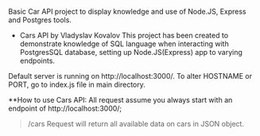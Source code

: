 Basic Car API project to display knowledge and use of Node.JS, Express and Postgres tools.

* Cars API by Vladyslav Kovalov
This project has been created to demonstrate knowledge of SQL language when interacting with PostgresSQL database, setting up Node.JS(Express) app to varying endpoints.

Default server is running on http://localhost:3000/. To alter HOSTNAME or PORT, go to index.js file in main directory.

**How to use Cars API:
All request assume you always start with an endpoint of http://localhost:3000/;

>/cars
Request will return all available data on cars in JSON object.

